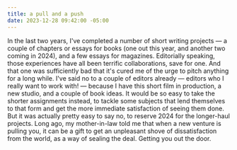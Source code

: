 ```yaml
---
title: a pull and a push
date: 2023-12-28 09:42:00 -05:00
---
```


In the last two years, I've completed a number of short writing projects — a couple of chapters or essays for books (one out this year, and another two coming in 2024), and a few essays for magazines. Editorially speaking, those experiences have all been terrific collaborations, save for one. And that one was sufficiently bad that it's cured me of the urge to pitch anything for a long while. I've said no to a couple of editors already — editors who I really want to work with! — because I have this short film in production, a new studio, and a couple of book ideas. It would be so easy to take the shorter assignments instead, to tackle some subjects that lend themselves to that form and get the more immediate satisfaction of seeing them done. But it was actually pretty easy to say no, to reserve 2024 for the longer-haul projects. Long ago, my mother-in-law told me that when a new venture is pulling you, it can be a gift to get an unpleasant shove of dissatisfaction from the world, as a way of sealing the deal. Getting you out the door. 